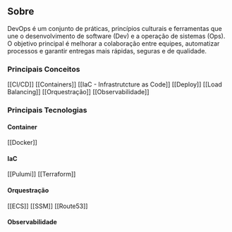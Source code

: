 
## Sobre

DevOps é um conjunto de práticas, princípios culturais e ferramentas que une o desenvolvimento de software (Dev) e a operação de sistemas (Ops).  
O objetivo principal é melhorar a colaboração entre equipes, automatizar processos e garantir entregas mais rápidas, seguras e de qualidade.

### Principais Conceitos

[[CI/CD]]
[[Containers]]
[[IaC - Infrastrutcture as Code]]
[[Deploy]]
[[Load Balancing]]
[[Orquestração]]
[[Observabilidade]]
### Principais Tecnologias

#### Container
[[Docker]]
#### IaC
[[Pulumi]]
[[Terraform]]
#### Orquestração
[[ECS]]
[[SSM]]
[[Route53]]
#### Observabilidade